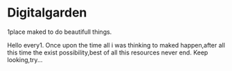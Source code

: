 # Digitalgarden
1place maked to do beautifull things.

Hello every1.
Once upon the time all i was thinking to maked happen,after all this time the exist possibility,best of all this resources never end.
Keep looking,try...

